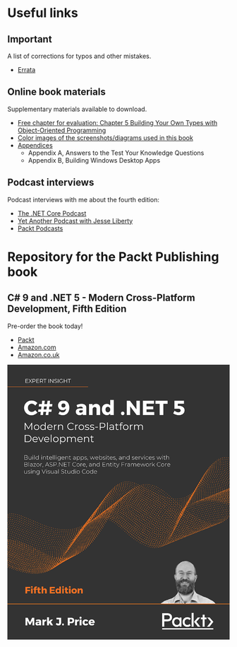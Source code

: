 # Useful links
## Important
A list of corrections for typos and other mistakes.
- [Errata](errata.md)
## Online book materials
Supplementary materials available to download.
- [Free chapter for evaluation: Chapter 5 Building Your Own Types with Object-Oriented Programming](B16689_05.pdf)
- [Color images of the screenshots/diagrams used in this book](https://static.packt-cdn.com/downloads/9781800568105_ColorImages.pdf)
- [Appendices](https://static.packt-cdn.com/downloads/Appendices.pdf)
  - Appendix A, Answers to the Test Your Knowledge Questions
  - Appendix B, Building Windows Desktop Apps
## Podcast interviews
Podcast interviews with me about the fourth edition:
- [The .NET Core Podcast](https://dotnetcore.show/episode-44-learning-net-core-with-mark-j-price/)
- [Yet Another Podcast with Jesse Liberty](http://jesseliberty.com/2020/02/23/mark-price-c-net-core/)
- [Packt Podcasts](https://soundcloud.com/packt-podcasts/csharp-8-dotnet-core-3-the-evolution-of-the-microsoft-ecosystem)
# Repository for the Packt Publishing book
## C# 9 and .NET 5 - Modern Cross-Platform Development, Fifth Edition

Pre-order the book today!
- [Packt](https://www.packtpub.com/product/c-9-and-net-5-modern-cross-platform-development-fifth-edition/9781800568105)
- [Amazon.com](https://www.amazon.com/dp/180056810X/)
- [Amazon.co.uk](https://www.amazon.co.uk/dp/180056810X/)

![C# 9 and .NET 5 by Packt Publishing](B16689_cover.png)
